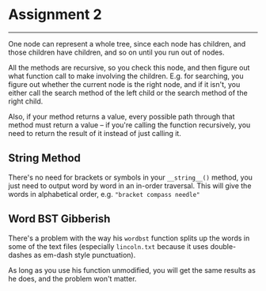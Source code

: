 # Assignment 2

---

One node can represent a whole tree, since each node has children, and those children have children, and so on until you run out of nodes.

All the methods are recursive, so you check this node, and then figure out what function call to make involving the children. E.g. for searching, you figure out whether the current node is the right node, and if it isn't, you either call the search method of the left child or the search method of the right child.

Also, if your method returns a value, every possible path through that method must return a value – if you're calling the function recursively, you need to return the result of it instead of just calling it.

## String Method

There's no need for brackets or symbols in your `__string__()` method, you just need to output word by word in an in-order traversal. This will give the words in alphabetical order, e.g. `"bracket compass needle"`

## Word BST Gibberish

There's a problem with the way his `wordbst` function splits up the words in some of the text files (especially `lincoln.txt` because it uses double-dashes as em-dash style punctuation).

As long as you use his function unmodified, you will get the same results as he does, and the problem won't matter.